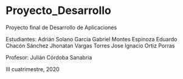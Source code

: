 # Proyecto_Desarrollo
Proyecto final de Desarrollo de Aplicaciones

Estudiantes: 
Adrián Solano García
Gabriel Montes Espinoza
Eduardo Chacón Sánchez
Jhonatan Vargas Torres
Jose Ignacio Ortiz Porras

Profesor:
Julián Córdoba Sanabria

III cuatrimestre, 2020
